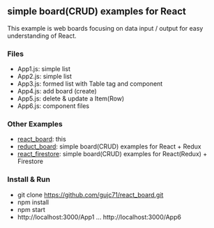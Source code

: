## simple board(CRUD) examples for React ##

This example is web boards focusing on data input / output for easy understanding of React.


### Files ###
- App1.js: simple list
- App2.js: simple list
- App3.js: formed list with Table tag and component
- App4.js: add board (create)
- App5.js: delete & update a Item(Row)
- App6.js: component files

### Other Examples ###
- [react_board](https://github.com/gujc71/react_board): this
- [reduct_board](https://github.com/gujc71/reduct_board): simple board(CRUD) examples for React + Redux
- [react_firestore](https://github.com/gujc71/react_firestore): simple board(CRUD) examples for React(Redux) + Firestore

### Install & Run ###
- git clone https://github.com/gujc71/react_board.git
- npm install
- npm start    
- http://localhost:3000/App1
  ...
  http://localhost:3000/App6
  
